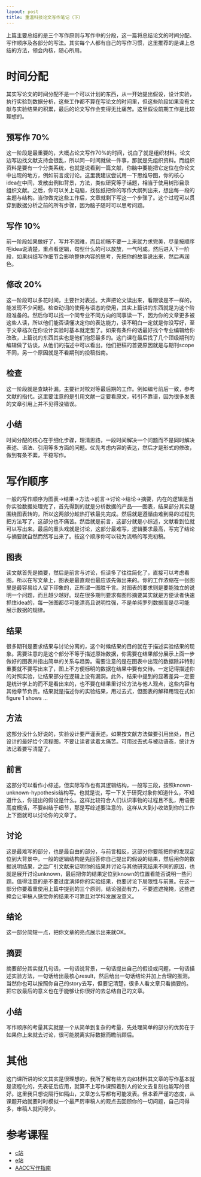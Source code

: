 ```yaml
---
layout: post
title: 重温科技论文写作笔记（下）
---
```

上篇主要总结的是三个写作原则与写作中的分段，这一篇将总结论文的时间分配、写作顺序及各部分的写法。其实每个人都有自己的写作习惯，这里推荐的是课上总结的方法，领会内核，随心所用。

# 时间分配

其实写论文的时间分配不是一个可以计划的东西，从一开始提出假设，设计实验，执行实验到数据分析，这些工作都不算在写论文的时间里，但这些阶段如果没有文献与实验结果的积累，最后的论文写作会变得无比痛苦。这里假设前期工作是比较理想的。

## 预写作 70%

这一阶段是最重要的，大概占论文写作70%的时间，说白了就是组织材料。论文边写边找文献支持会很乱，所以同一时间就做一件事，那就是先组织资料。而组织资料是要有一个分类系统，也就是说看到一篇文献，你脑中要能把它定位在你论文中出现的地方，例如前言或讨论。这里我建议尝试用一下思维导图，你的核心idea在中间，发散出例如背景，方法，类似研究等子话题，相当于使用树形目录组织文献。之后，你可以关上电脑，找张纸把你的写作大纲列出来，想出每一段的主题与结构。当你做完这些工作后，文章就剩下写这一个步骤了。这个过程可以贯穿到数据分析之前的所有步骤，因为脑子随时可以思考问题。

## 写作 10%

前一阶段如果做好了，写并不困难，而且初稿不要一上来就力求完美，尽量按顺序吧idea说清楚，重点看逻辑，句型什么的可以放放，一气呵成。然后进入下一阶段，如果纠结写作细节会影响整体内容的思考，先把你的故事说出来，然后再润色。

## 修改 20%

这一阶段可以多花时间，主要针对表述。大声把论文读出来，看跟读是不一样的，能发现不少问题。检查动词的使用与语态的使用，其实上篇讲的东西就是为这个阶段准备的。然后你可以找一个同专业不同方向的同事读一下，因为你的文章更多被这些人读，所以他们能否读懂决定你的表达能力，读不明白一定就是你没写好，至于文章档次在你设计实验时基本就定型了。如果有条件的话最好找个专业编辑给你改改，上篇说的东西其实也是他们抱怨最多的。这门课在最后找了几个顶级期刊的编辑做了访谈，从他们的描述中可以看出，他们拒稿的首要原因就是与期刊scope不同，另一个原因就是不看期刊的投稿指南。

## 检查

这一阶段就是查缺补漏，主要针对校对等最后期的工作。例如编号前后一致，参考文献的指代。这里要注意的是引用文献一定要看原文，转引不靠谱，因为很多发表的文章引用上并不见得没错误。

## 小结

时间分配的核心在于细化步骤，理清思路，一段时间解决一个问题而不是同时解决表述、语法、引用等多方面的问题。优先考虑内容的表达，然后才是形式的修改，做到有条不紊，平稳写作。

# 写作顺序

一般的写作顺序为图表->结果->方法->前言->讨论->结论->摘要，内在的逻辑是当你实验数据处理完了，首先得到的就是分析数据的产品——图表，结果部分其实是围绕图表转的，所以这两部分趁热打铁最先完成。然后就是遵循由难到易的过程先把方法写了，这部分也不痛苦。然后就是前言，这部分就是小综述，文献看到位就可以写出来。最后的重头戏就是讨论，这部分最难写，逻辑要求最高，写完了结论与摘要就自然而然写出来了。按这个顺序你可以较为流畅的写完初稿。

## 图表

读文献首先是摘要，然后是前言与讨论，但读多了往往简化了，直接可以考虑看图。所以在写文章上，图表是最直观也最应该先做出来的。你的工作浓缩在一张图里是最容易给人留下印象的，正所谓一图胜千言。对图表的要求则是要能独立的说明一个问题，而且越少越好。现在很多期刊要求有图形摘要其实就是方便读者快速抓住idea的，每一张图都尽可能漂亮且说明性强，不是单纯罗列数据而是尽可能展示数据的规律。

## 结果

很多期刊是要求结果与讨论分离的，这个时候结果的目的就在于描述实验结果的现象。需要注意的是这个部分不等于描述原始数据，你需要在结果部分展示上面一步做好的图表并指出简单的关系与趋势。需要注意的是在图表中出现的数据除非特别重要就不要写出来了，图上不方便标明的数据在结果中要有交待。一定记得描述你的对照实验，让结果部分在逻辑上没有漏洞。此外，结果中提到的显著差异一定要是统计学上的而不是看出来的，也不要在结果里讨论方法与他人观点，这些内容有其他章节负责。结果就是描述你的实验结果，用过去式，但图表的解释用现在式如figure 1 shows ...

## 方法

这部分没什么好说的，实验设计要严谨表述。如果按文献方法做要引用出处，自己设计的最好给个流程图，不要让读者读着太痛苦。可用过去式与被动语态，统计方法记着要写清楚了。

## 前言

这部分可以看作小综述，但实际写作也有其逻辑结构，一般写三段，按照known-unknown-hypothesis结构写。也就是说，写一下关于研究对象你知道什么，不知道什么，你提出的假设是什么。这样比较符合人们认识事物的过程且不乱，用语要高度概括，不要纠结于细节，那是写综述要注意的，这样从大到小收敛到你的工作上下面就可以讨论你的文章了。

## 讨论

这是最难写的部分，也是最自由的部分，与前言相反，这部分你要能把你的发现定位到大背景中。一般的逻辑结构是先回答你自己提出的假设的结果，然后用你的数据说明结果，之后广引文献来证明你的结果并讨论与其他研究结果不同的原因，也就是展开讨论unknown，最后把你的结果定位到known的位置看能否说明一些问题。值得注意的是不要过度演绎你的实验结果，也要讨论下局限性与前景。在这一部分你要着重使用上篇中提到的三个原则，结论强劲有力，不要遮遮掩掩，这些遮掩会让审稿人感觉你的结果不可靠且对学科发展没意义。

## 结论

这一部分简短一点，把你文章的亮点展示出来就OK。

## 摘要

摘要部分其实就几句话，一句话说背景，一句话提出自己的假设或问题，一句话描述实验方法，一句话给出最核心result，然后给出一句话结论并加上合理的推测。当然你也可以按照你自己的story去写，但要记清楚，很多人看文章只看摘要的。把它放最后的意义也在于能够让你很好的去总结自己的文章。

## 小结

写作顺序的考量其实就是一个从简单到复杂的考量，先处理简单的部分的优势在于如果你上来就去讨论，很可能脱离实际数据而瞻前顾后。

# 其他

这门课所讲的论文其实是很理想的，我所了解有些方向如材料其文章的写作基本就是流程化的，先表征后应用，就算不上写作课照着别人的论文去复刻也能写的很好。这里我只想说隔行如隔山，文章怎么写都有可能发表。但本着严谨的态度，从课题开始就要时时模拟一个最严厉审稿人的观点去回顾你的一切问题，自己问得多，审稿人就问得少。

# 参考课程

- [c站](https://class.coursera.org/sciwrite-2012-001/class)
- [e站](https://class.stanford.edu/courses/Medicine/SciWrite/Fall2013/about)
- [AACC写作指南](http://www.aacc.org/publications/clin_chem/ccgsw/Pages/default.aspx)